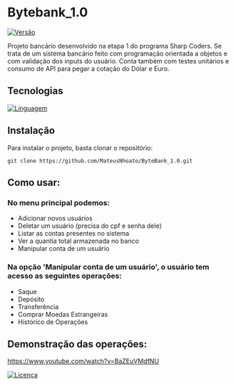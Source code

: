 # Bytebank_1.0
[![Versão](https://img.shields.io/badge/vers%C3%A3o-1.0.0-brightgreen.svg)](https://github.com/user/repo/releases)


Projeto bancário desenvolvido na etapa 1 do programa Sharp Coders. Se trata de um sistema bancário feito com programação orientada a objetos e com validação dos inputs do usuário. Conta também com testes unitários e consumo de API para pegar a cotação do Dólar e Euro. 

## Tecnologias
[![Linguagem](https://img.shields.io/badge/linguagem-C%23-brightgreen.svg)](https://docs.microsoft.com/pt-br/dotnet/csharp/)

## Instalação
Para instalar o projeto, basta clonar o repositório:
  ```
  git clone https://github.com/MateusNhoato/ByteBank_1.0.git
  ```

## Como usar:
### No menu principal podemos:
- Adicionar novos usuários
- Deletar um usuário (precisa do cpf e senha dele)
- Listar as contas presentes no sistema
- Ver a quantia total armazenada no banco
- Manipular conta de um usuário


### Na opção 'Manipular conta de um usuário', o usuário tem acesso as seguintes operações:
- Saque
- Depósito
- Transferência
- Comprar Moedas Estrangeiras
- Histórico de Operações

## Demonstração das operações:
https://www.youtube.com/watch?v=BaZEuVMdfNU


[![Licença](https://img.shields.io/badge/licen%C3%A7a-MIT-blue.svg)](LICENSE)



